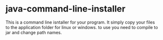 # java-command-line-installer

This is a command line isntaller for your program. It simply copy your files to the application folder for linux or windows. to use you need to compile to jar and change path names. 
